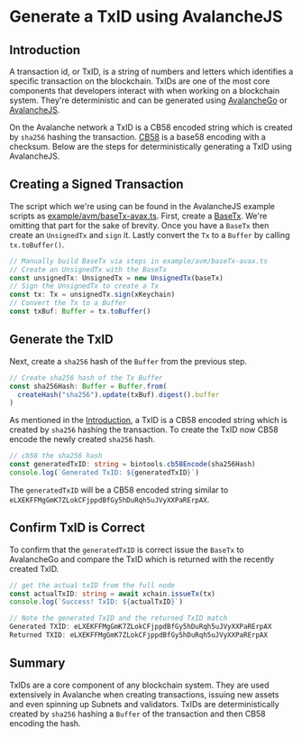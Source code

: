 # Generate a TxID using AvalancheJS

## Introduction

A transaction id, or TxID, is a string of numbers and letters which identifies a specific transaction on the blockchain. TxIDs are one of the most core components that developers interact with when working on a blockchain system. They're deterministic and can be generated using [AvalancheGo](../avalanchego/README.md) or [AvalancheJS](../avalanchejs/README.md).

On the Avalanche network a TxID is a CB58 encoded string which is created by `sha256` hashing the transaction. [CB58](https://support.avax.network/en/articles/4587395-what-is-cb5) is a base58 encoding with a checksum. Below are the steps for deterministically generating a TxID using AvalancheJS.

## Creating a Signed Transaction

The script which we're using can be found in the AvalancheJS example scripts as [example/avm/baseTx-avax.ts](https://github.com/ava-labs/avalanchejs/blob/master/examples/avm/baseTx-avax.ts). First, create a [BaseTx](../../specs/avm-transaction-serialization.md#what-base-tx-contains). We're omitting that part for the sake of brevity. Once you have a `BaseTx` then create an `UnsignedTx` and `sign` it. Lastly convert the `Tx` to a `Buffer` by calling `tx.toBuffer()`.

```ts
// Manually build BaseTx via steps in example/avm/baseTx-avax.ts
// Create an UnsignedTx with the BaseTx
const unsignedTx: UnsignedTx = new UnsignedTx(baseTx)
// Sign the UnsignedTx to create a Tx
const tx: Tx = unsignedTx.sign(xKeychain)
// Convert the Tx to a Buffer
const txBuf: Buffer = tx.toBuffer()
```

## Generate the TxID

Next, create a `sha256` hash of the `Buffer` from the previous step.

```ts
// Create sha256 hash of the Tx Buffer
const sha256Hash: Buffer = Buffer.from(
  createHash("sha256").update(txBuf).digest().buffer
)
```

As mentioned in the [Introduction](#introduction), a TxID is a CB58 encoded string which is created by `sha256` hashing the transaction. To create the TxID now CB58 encode the newly created `sha256` hash.

```ts
// cb58 the sha256 hash
const generatedTxID: string = bintools.cb58Encode(sha256Hash)
console.log(`Generated TxID: ${generatedTxID}`)
```

The `generatedTxID` will be a CB58 encoded string similar to `eLXEKFFMgGmK7ZLokCFjppdBfGy5hDuRqh5uJVyXXPaRErpAX`.

## Confirm TxID is Correct

To confirm that the `generatedTxID` is correct issue the `BaseTx` to AvalancheGo and compare the TxID which is returned with the recently created TxID.

```ts
// get the actual txID from the full node
const actualTxID: string = await xchain.issueTx(tx)
console.log(`Success! TxID: ${actualTxID}`)

// Note the generated TxID and the returned TxID match
Generated TXID: eLXEKFFMgGmK7ZLokCFjppdBfGy5hDuRqh5uJVyXXPaRErpAX
Returned TXID: eLXEKFFMgGmK7ZLokCFjppdBfGy5hDuRqh5uJVyXXPaRErpAX
```

## Summary

TxIDs are a core component of any blockchain system. They are used extensively in Avalanche when creating transactions, issuing new assets and even spinning up Subnets and validators. TxIDs are deterministically created by `sha256` hashing a `Buffer` of the transaction and then CB58 encoding the hash.
